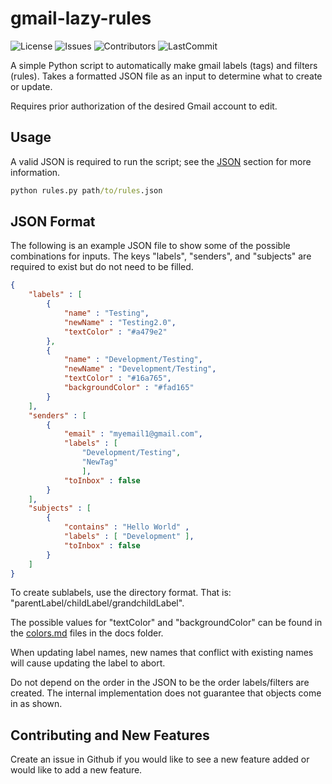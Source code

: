 # gmail-lazy-rules

![License](https://img.shields.io/github/license/hoodieman0/gmail-lazy-rules)
![Issues](https://img.shields.io/github/issues/hoodieman0/gmail-lazy-rules)
![Contributors](https://img.shields.io/github/contributors/hoodieman0/gmail-lazy-rules?color=Red)
![LastCommit](https://img.shields.io/github/last-commit/hoodieman0/gmail-lazy-rules)

A simple Python script to automatically make gmail labels (tags) and filters 
(rules). 
Takes a formatted JSON file as an input to determine what to create or update.

Requires prior authorization of the desired Gmail account to edit.


## Usage
A valid JSON is required to run the script; see the <a href="#json">JSON</a> 
section for more information.
``` cmd
python rules.py path/to/rules.json
```

<a id="json"> </a>
## JSON Format
The following is an example JSON file to show some of the possible combinations
for inputs. The keys "labels", "senders", and "subjects" are required to exist
but do not need to be filled. 

```json
{
    "labels" : [
        {
            "name" : "Testing", 
            "newName" : "Testing2.0", 
            "textColor" : "#a479e2"
        },
        {
            "name" : "Development/Testing", 
            "newName" : "Development/Testing", 
            "textColor" : "#16a765",
            "backgroundColor" : "#fad165"
        }
    ],
    "senders" : [
        { 
            "email" : "myemail1@gmail.com", 
            "labels" : [ 
                "Development/Testing",
                "NewTag"
                ], 
            "toInbox" : false 
        }
    ],
    "subjects" : [
        {
            "contains" : "Hello World" ,
            "labels" : [ "Development" ],
            "toInbox" : false 
        }
    ]
}
```


To create sublabels, use the directory format. That is: 
"parentLabel/childLabel/grandchildLabel".

The possible values for "textColor" and 
"backgroundColor" can be found in the <a href="docs/colors.md">colors.md</a> 
files in the docs folder.

When updating label names, new names that conflict with existing names will 
cause updating the label to abort.

Do not depend on the order in the JSON to be the order labels/filters are
created. The internal implementation does not guarantee that objects come in
as shown.

## Contributing and New Features
Create an issue in Github if you would like to see a new feature added 
or would like to add a new feature.